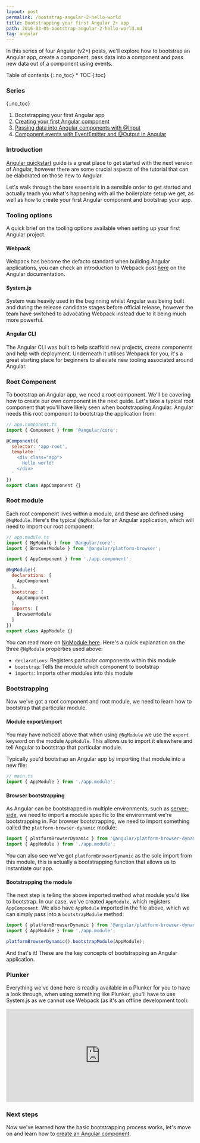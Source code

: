 ```yaml
---
layout: post
permalink: /bootstrap-angular-2-hello-world
title: Bootstrapping your first Angular 2+ app
path: 2016-03-05-bootstrap-angular-2-hello-world.md
tag: angular
---
```


In this series of four Angular (v2+) posts, we'll explore how to bootstrap an Angular app, create a component, pass data into a component and pass new data out of a component using events.

<div class="toc" markdown="1">
<span class="gamma">Table of contents</span>
{:.no_toc}
* TOC
{:toc}
</div>

### Series
{:.no_toc}
1. Bootstrapping your first Angular app
2. [Creating your first Angular component](/creating-your-first-angular-2-component)
3. [Passing data into Angular components with @Input](/passing-data-angular-2-components-input)
4. [Component events with EventEmitter and @Output in Angular](/component-events-event-emitter-output-angular-2)

### Introduction

[Angular quickstart](https://angular.io/docs/ts/latest/quickstart.html) guide is a great place to get started with the next version of Angular, however there are some crucial aspects of the tutorial that can be elaborated on those new to Angular.

Let's walk through the bare essentials in a sensible order to get started and actually teach you what's happening with all the boilerplate setup we get, as well as how to create your first Angular component and bootstrap your app.

### Tooling options

A quick brief on the tooling options available when setting up your first Angular project.

#### Webpack

Webpack has become the defacto standard when building Angular applications, you can check an introduction to Webpack post [here](https://angular.io/docs/ts/latest/guide/webpack.html) on the Angular documentation.

#### System.js

System was heavily used in the beginning whilst Angular was being built and during the release candidate stages before official release, however the team have switched to advocating Webpack instead due to it being much more powerful.

#### Angular CLI

The Angular CLI was built to help scaffold new projects, create components and help with deployment. Underneath it utilises Webpack for you, it's a great starting place for beginners to alleviate new tooling associated around Angular.

### Root Component

To bootstrap an Angular app, we need a root component. We'll be covering how to create our own component in the next guide. Let's take a typical root component that you'll have likely seen when bootstrapping Angular. Angular needs this root component to bootstrap the application from:

```js
// app.component.ts
import { Component } from '@angular/core';

@Component({
  selector: 'app-root',
  template: `
    <div class="app">
      Hello world!
    </div>
  `
})
export class AppComponent {}
```

### Root module

Each root component lives within a module, and these are defined using `@NgModule`. Here's the typical `@NgModule` for an Angular application, which will need to import our root component:

```js
// app.module.ts
import { NgModule } from '@angular/core';
import { BrowserModule } from '@angular/platform-browser';

import { AppComponent } from './app.component';

@NgModule({
  declarations: [
    AppComponent
  ],
  bootstrap: [
    AppComponent
  ],
  imports: [
    BrowserModule
  ]
})
export class AppModule {}
```

You can read more on [NgModule here](https://angular.io/docs/ts/latest/guide/ngmodule.html). Here's a quick explanation on the three `@NgModule` properties used above:

* `declarations`: Registers particular components within this module
* `bootstrap`: Tells the module which component to bootstrap
* `imports`: Imports other modules into this module

### Bootstrapping

Now we've got a root component and root module, we need to learn how to bootstrap that particular module.

#### Module export/import

You may have noticed above that when using `@NgModule` we use the `export` keyword on the module `AppModule`. This allows us to import it elsewhere and tell Angular to bootstrap that particular module.

Typically you'd bootstrap an Angular app by importing that module into a new file:

```js
// main.ts
import { AppModule } from './app.module';
```

#### Browser bootstrapping

As Angular can be bootstrapped in multiple environments, such as [server-side](https://universal.angular.io), we need to import a module specific to the environment we're bootstrapping in. For browser bootstrapping, we need to import something called the `platform-browser-dynamic` module:

```js
import { platformBrowserDynamic } from '@angular/platform-browser-dynamic';
import { AppModule } from './app.module';
```

You can also see we've got `platformBrowserDynamic` as the sole import from this module, this is actually a bootstrapping function that allows us to instantiate our app.

#### Bootstrapping the module

The next step is telling the above imported method what module you'd like to bootstrap. In our case, we've created `AppModule`, which registers `AppComponent`. We also have `AppModule` imported in the file above, which we can simply pass into a `bootstrapModule` method:

```js
import { platformBrowserDynamic } from '@angular/platform-browser-dynamic';
import { AppModule } from './app.module';

platformBrowserDynamic().bootstrapModule(AppModule);
```

And that's it! These are the key concepts of bootstrapping an Angular application.

### Plunker

Everything we've done here is readily available in a Plunker for you to have a look through, when using something like Plunker, you'll have to use System.js as we cannot use Webpack (as it's an offline development tool):

<iframe src="https://embed.plnkr.co/KQF2M8mA0L0trMrWgeLT?deferRun" frameborder="0" border="0" cellspacing="0" cellpadding="0" width="100%" height="250"></iframe>

### Next steps

Now we've learned how the basic bootstrapping process works, let's move on and learn how to [create an Angular component](/creating-your-first-angular-2-component).
